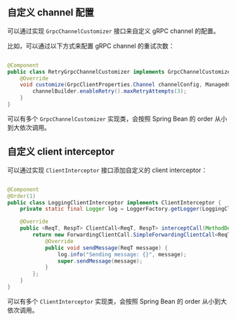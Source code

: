 ## 自定义 channel 配置

可以通过实现 `GrpcChannelCustomizer` 接口来自定义 gRPC channel 的配置。

比如，可以通过以下方式来配置 gRPC channel 的重试次数：

```java

@Component
public class RetryGrpcChannelCustomizer implements GrpcChannelCustomizer {
    @Override
    void customize(GrpcClientProperties.Channel channelConfig, ManagedChannelBuilder<?> channelBuilder) {
        channelBuilder.enableRetry().maxRetryAttempts(3);
    }
}
```

可以有多个 `GrpcChannelCustomizer` 实现类，会按照 Spring Bean 的 order 从小到大依次调用。

## 自定义 client interceptor

可以通过实现 `ClientInterceptor` 接口添加自定义的 client interceptor：

```java

@Component
@Order(1)
public class LoggingClientInterceptor implements ClientInterceptor {
    private static final Logger log = LoggerFactory.getLogger(LoggingClientInterceptor.class);

    @Override
    public <ReqT, RespT> ClientCall<ReqT, RespT> interceptCall(MethodDescriptor<ReqT, RespT> method, CallOptions callOptions, Channel next) {
        return new ForwardingClientCall.SimpleForwardingClientCall<ReqT, RespT>(next.newCall(method, callOptions)) {
            @Override
            public void sendMessage(ReqT message) {
                log.info("Sending message: {}", message);
                super.sendMessage(message);
            }
        };
    }
}
```

可以有多个 `ClientInterceptor` 实现类，会按照 Spring Bean 的 order 从小到大依次调用。
